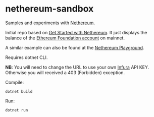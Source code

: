 # nethereum-sandbox
Samples and experiments with [Nethereum](https://nethereum.com/).


Initial repo based on [Get Started with Nethereum](https://docs.nethereum.com/en/latest/getting-started/).
It just displays the balance of the [Ethereum Foundation account](https://etherscan.io/address/0xde0b295669a9fd93d5f28d9ec85e40f4cb697bae) on mainnet.

A similar example can also be found at the [Nethereum Playground](http://playground.nethereum.com/csharp/id/1001).

Requires dotnet CLI.

**NB**: You will need to change the URL to use your own [Infura](https://infura.io/) API KEY. Otherwise you will received a 403 (Forbidden) exception.


Compile:

`dotnet build`

Run:

`dotnet run`
